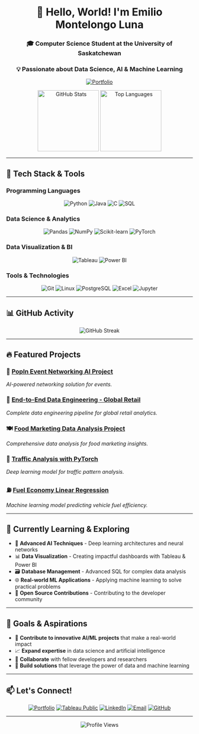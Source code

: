 <div align="center">
  
# 👋 Hello, World! I'm Emilio Montelongo Luna

### 🎓 Computer Science Student at the University of Saskatchewan
### 💡 Passionate about Data Science, AI & Machine Learning

[![Portfolio](https://img.shields.io/badge/Portfolio-FF5722?style=for-the-badge&logo=todoist&logoColor=white)](https://emiliomonteluna.github.io/)

<img src="https://github-readme-stats.vercel.app/api?username=EmilioMonteLuna&show_icons=true&theme=tokyonight&hide_border=true&count_private=true" alt="GitHub Stats" height="165">
<img src="https://github-readme-stats.vercel.app/api/top-langs/?username=EmilioMonteLuna&layout=compact&theme=tokyonight&hide_border=true" alt="Top Languages" height="165">

</div>

---

## 🚀 Tech Stack & Tools

### Programming Languages
<div align="center">

![Python](https://img.shields.io/badge/Python-3776AB?style=for-the-badge&logo=python&logoColor=white)
![Java](https://img.shields.io/badge/Java-ED8B00?style=for-the-badge&logo=openjdk&logoColor=white)
![C](https://img.shields.io/badge/C-00599C?style=for-the-badge&logo=c&logoColor=white)
![SQL](https://img.shields.io/badge/SQL-4479A1?style=for-the-badge&logo=postgresql&logoColor=white)

</div>

### Data Science & Analytics
<div align="center">

![Pandas](https://img.shields.io/badge/Pandas-150458?style=for-the-badge&logo=pandas&logoColor=white)
![NumPy](https://img.shields.io/badge/NumPy-013243?style=for-the-badge&logo=numpy&logoColor=white)
![Scikit-learn](https://img.shields.io/badge/Scikit--learn-F7931E?style=for-the-badge&logo=scikit-learn&logoColor=white)
![PyTorch](https://img.shields.io/badge/PyTorch-EE4C2C?style=for-the-badge&logo=pytorch&logoColor=white)

</div>

### Data Visualization & BI
<div align="center">

![Tableau](https://img.shields.io/badge/Tableau-E97627?style=for-the-badge&logo=tableau&logoColor=white)
![Power BI](https://img.shields.io/badge/Power%20BI-F2C811?style=for-the-badge&logo=powerbi&logoColor=black)

</div>

### Tools & Technologies
<div align="center">

![Git](https://img.shields.io/badge/Git-F05032?style=for-the-badge&logo=git&logoColor=white)
![Linux](https://img.shields.io/badge/Linux-FCC624?style=for-the-badge&logo=linux&logoColor=black)
![PostgreSQL](https://img.shields.io/badge/PostgreSQL-316192?style=for-the-badge&logo=postgresql&logoColor=white)
![Excel](https://img.shields.io/badge/Microsoft%20Excel-217346?style=for-the-badge&logo=microsoft-excel&logoColor=white)
![Jupyter](https://img.shields.io/badge/Jupyter-F37626?style=for-the-badge&logo=jupyter&logoColor=white)

</div>

---

## 📊 GitHub Activity

<div align="center">

![GitHub Streak](https://github-readme-streak-stats.herokuapp.com/?user=EmilioMonteLuna&theme=tokyonight&hide_border=true)

</div>

---

## 🔥 Featured Projects

### 🤖 [PopIn Event Networking AI Project](https://github.com/EmilioMonteLuna/PopInEventNetworkingAIProj)
*AI-powered networking solution for events.*

### 🏪 [End-to-End Data Engineering - Global Retail](https://github.com/EmilioMonteLuna/End-to-End-DE-Global-Retail)
*Complete data engineering pipeline for global retail analytics.*

### 🍽️ [Food Marketing Data Analysis Project](https://github.com/EmilioMonteLuna/FoodMarketing_DA_Project)
*Comprehensive data analysis for food marketing insights.*

### 🚦 [Traffic Analysis with PyTorch](https://github.com/EmilioMonteLuna/Traffic_Pytorch)
*Deep learning model for traffic pattern analysis.*

### ⛽ [Fuel Economy Linear Regression](https://github.com/EmilioMonteLuna/Fuel_Economy_LinRegression)
*Machine learning model predicting vehicle fuel efficiency.*

---

## 🌱 Currently Learning & Exploring

- 🧠 **Advanced AI Techniques** - Deep learning architectures and neural networks
- 📊 **Data Visualization** - Creating impactful dashboards with Tableau & Power BI
- 🗃️ **Database Management** - Advanced SQL for complex data analysis
- 🌐 **Real-world ML Applications** - Applying machine learning to solve practical problems
- 🔧 **Open Source Contributions** - Contributing to the developer community

---

## 🎯 Goals & Aspirations

- 🚀 **Contribute to innovative AI/ML projects** that make a real-world impact
- 📈 **Expand expertise** in data science and artificial intelligence
- 🤝 **Collaborate** with fellow developers and researchers
- 🌟 **Build solutions** that leverage the power of data and machine learning

---

## 📫 Let's Connect!

<div align="center">

[![Portfolio](https://img.shields.io/badge/Portfolio-FF5722?style=for-the-badge&logo=todoist&logoColor=white)](https://emiliomonteluna.github.io/)
[![Tableau Public](https://img.shields.io/badge/Tableau%20Public-E97627?style=for-the-badge&logo=tableau&logoColor=white)](https://public.tableau.com/app/profile/emilio.montelongo.luna/vizzes)
[![LinkedIn](https://img.shields.io/badge/LinkedIn-0077B5?style=for-the-badge&logo=linkedin&logoColor=white)](https://www.linkedin.com/in/emilio-montelongo-luna/)
[![Email](https://img.shields.io/badge/Email-D14836?style=for-the-badge&logo=gmail&logoColor=white)](mailto:emiliomonteluna@gmail.com)
[![GitHub](https://img.shields.io/badge/GitHub-100000?style=for-the-badge&logo=github&logoColor=white)](https://github.com/EmilioMonteLuna)

</div>

---

<div align="center">



![Profile Views](https://komarev.com/ghpvc/?username=EmilioMonteLuna&color=brightgreen&style=flat-square)

</div>
